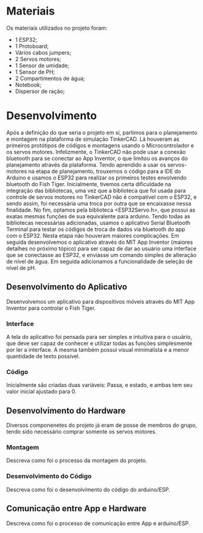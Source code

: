 
# Materiais

Os materiais utilizados no projeto foram:
- 1 ESP32;
- 1 Protoboard;
- Vários cabos jumpers;
- 2 Servos motores;
- 1 Sensor de umidade;
- 1 Sensor de PH;
- 2 Compartimentos de água;
- Notebook;
- Dispersor de ração;
  
# Desenvolvimento

Após a definição do que seria o projeto em si, partimos para o planejamento e montagem na plataforma de simulação TinkerCAD. Lá houveram as primeiros protótipos de códigos e montagens usando o Microcontrolador e os servos motores. Infelizmente, o TinkerCAD não pode usar a conexão bluetooth para se conectar ao App Inventor, o que limitou os avanços do planejamento através da plataforma.
Tendo aprendido a usar os servos-motores na etapa de planejamento, trouxemos o código para a IDE do Arduino e usamos o ESP32 para realizar os primeiros testes envolvendo bluetooth do Fish Tiger. Inicialmente, tivemos certa dificuldade na integração das bibliotecas, uma vez que a biblioteca que foi usada para controle de servos motores no TinkerCAD não é compatível com o ESP32, e sendo assim, foi necessária uma troca por outra que se encaixasse nessa finalidade. No fim, optamos pela biblioteca <ESP32Servo.h>, que possui as exatas mesmas funções de sua equivalente para arduino.
Tendo todas as bibliotecas necessárias adicionadas, usamos o aplicativo Serial Bluetooth Terminal para testar os códigos de troca de dados via bluetooth do app com o ESP32. Nesta etapa não houveram maiores complicações.
Em seguida desenvolvemos o aplicativo através do MIT App Inventor (maiores detalhes no próximo tópico) para ser capaz de dar ao usuário uma interface que se conectasse ao ESP32, e enviasse um comando simples de alteração de nível de água. Em seguida adicionamos a funcionalidade de seleção de nível de pH.


## Desenvolvimento do Aplicativo

Desenvolvemos um aplicativo para dispositivos móveis através do MIT App Inventor para controlar o Fish Tiger.

### Interface

A tela do aplicativo foi pensada para ser simples e intuitiva para o usuário, que deve ser capaz de conhecer e utilizar todas as funções simplesmente por ler a interface. A mesma também possui visual minimalista e a menor quantidade de texto possível.

### Código

Inicialmente são criadas duas variáveis: Passa, e estado, e ambas tem seu valor inicial ajustado para 0.


## Desenvolvimento do Hardware

Diversos componenetes do projeto já eram de posse de membros do grupo, tendo sido necessário comprar somente os servos motores.

### Montagem

Descreva como foi o processo da montagem do projeto.

### Desenvolvimento do Código

Descreva como foi o desenvolvimento do código do arduino/ESP.

## Comunicação entre App e Hardware

Descreva como foi o processo de comunicação entre App e arduino/ESP.
